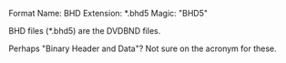 Format Name: BHD
Extension: *.bhd5
Magic: "BHD5"

BHD files (*.bhd5) are the DVDBND files.

Perhaps "Binary Header and Data"?
Not sure on the acronym for these.